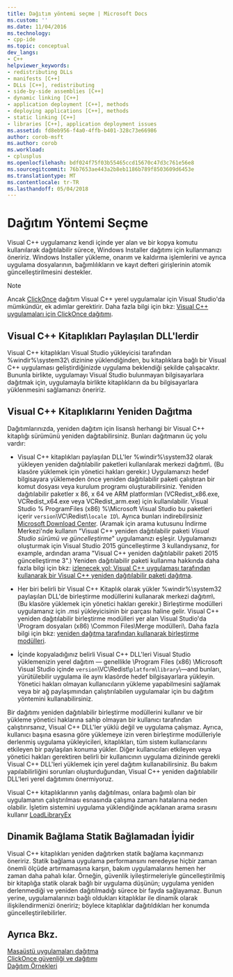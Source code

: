 ```yaml
---
title: Dağıtım yöntemi seçme | Microsoft Docs
ms.custom: ''
ms.date: 11/04/2016
ms.technology:
- cpp-ide
ms.topic: conceptual
dev_langs:
- C++
helpviewer_keywords:
- redistributing DLLs
- manifests [C++]
- DLLs [C++], redistributing
- side-by-side assemblies [C++]
- dynamic linking [C++]
- application deployment [C++], methods
- deploying applications [C++], methods
- static linking [C++]
- libraries [C++], application deployment issues
ms.assetid: fd8eb956-f4a0-4ffb-b401-328c73e66986
author: corob-msft
ms.author: corob
ms.workload:
- cplusplus
ms.openlocfilehash: bdf024f75f03b55465ccd15670c47d3c761e56e8
ms.sourcegitcommit: 76b7653ae443a2b8eb1186b789f8503609d6453e
ms.translationtype: MT
ms.contentlocale: tr-TR
ms.lasthandoff: 05/04/2018
---
```

# <a name="choosing-a-deployment-method"></a>Dağıtım Yöntemi Seçme
Visual C++ uygulamanız kendi içinde yer alan ve bir kopya komutu kullanılarak dağıtılabilir sürece, Windows Installer dağıtımı için kullanmanızı öneririz. Windows Installer yükleme, onarım ve kaldırma işlemlerini ve ayrıca uygulama dosyalarının, bağımlılıkların ve kayıt defteri girişlerinin atomik güncelleştirilmesini destekler.   
  
> [!NOTE]
>  Ancak [ClickOnce](/visualstudio/deployment/clickonce-security-and-deployment) dağıtım Visual C++ yerel uygulamalar için Visual Studio'da mümkündür, ek adımlar gerektirir. Daha fazla bilgi için bkz: [Visual C++ uygulamaları için ClickOnce dağıtımı](../ide/clickonce-deployment-for-visual-cpp-applications.md).  
  
## <a name="visual-c-libraries-are-shared-dlls"></a>Visual C++ Kitaplıkları Paylaşılan DLL'lerdir  
 Visual C++ kitaplıkları Visual Studio yükleyicisi tarafından %windir%\system32\ dizinine yüklendiğinden, bu kitaplıklara bağlı bir Visual C++ uygulaması geliştirdiğinizde uygulama beklendiği şekilde çalışacaktır. Bununla birlikte, uygulamayı Visual Studio bulunmayan bilgisayarlara dağıtmak için, uygulamayla birlikte kitaplıkların da bu bilgisayarlara yüklenmesini sağlamanızı öneririz.  
  
## <a name="redistributing-visual-c-libraries"></a>Visual C++ Kitaplıklarını Yeniden Dağıtma  
 Dağıtımlarınızda, yeniden dağıtım için lisanslı herhangi bir Visual C++ kitaplığı sürümünü yeniden dağıtabilirsiniz. Bunları dağıtmanın üç yolu vardır:  
  
-   Visual C++ kitaplıkları paylaşılan DLL'ler %windir%\system32 olarak yükleyen yeniden dağıtılabilir paketleri kullanılarak merkezi dağıtım\\. (Bu klasöre yüklemek için yönetici hakları gerekir.) Uygulamanızı hedef bilgisayara yüklemeden önce yeniden dağıtılabilir paketi çalıştıran bir komut dosyası veya kurulum programı oluşturabilirsiniz. Yeniden dağıtılabilir paketler x 86, x 64 ve ARM platformları (VCRedist_x86.exe, VCRedist_x64.exe veya VCRedist_arm.exe) için kullanılabilir. Visual Studio % ProgramFiles (x86) %\Microsoft Visual Studio bu paketleri içerir `version`\VC\Redist\\`locale ID`\\. Ayrıca bunları indirebilirsiniz [Microsoft Download Center](http://go.microsoft.com/fwlink/p/?linkid=132793). (Aramak için arama kutusunu İndirme Merkezi'nde kullanın "Visual C++ yeniden dağıtılabilir paketi *Visual Studio sürümü ve güncelleştirme*" uygulamanızı eşleşir. Uygulamanızı oluşturmak için Visual Studio 2015 güncelleştirme 3 kullandıysanız, for example, ardından arama "Visual C++ yeniden dağıtılabilir paketi 2015 güncelleştirme 3".) Yeniden dağıtılabilir paketi kullanma hakkında daha fazla bilgi için bkz: [izlenecek yol: Visual C++ uygulaması tarafından kullanarak bir Visual C++ yeniden dağıtılabilir paketi dağıtma](../ide/deploying-visual-cpp-application-by-using-the-vcpp-redistributable-package.md).  
  
-   Her biri belirli bir Visual C++ Kitaplık olarak yükler %windir%\system32 paylaşılan DLL'de birleştirme modüllerini kullanarak merkezi dağıtım\\. (Bu klasöre yüklemek için yönetici hakları gerekir.) Birleştirme modülleri uygulamanız için .msi yükleyicisinin bir parçası haline gelir. Visual C++ yeniden dağıtılabilir birleştirme modülleri yer alan Visual Studio'da \Program dosyaları (x86) \Common Files\Merge modülleri\\. Daha fazla bilgi için bkz: [yeniden dağıtma tarafından kullanarak birleştirme modülleri](../ide/redistributing-components-by-using-merge-modules.md).  
  
-   İçinde kopyaladığınız belirli Visual C++ DLL'leri Visual Studio yüklemenizin yerel dağıtım — genellikle \Program Files (x86) \Microsoft Visual Studio içinde `version`\VC\Redist\\`platform`\\`library`\—and bunları, yürütülebilir uygulama ile aynı klasörde hedef bilgisayarlara yükleyin. Yönetici hakları olmayan kullanıcıların yükleme yapabilmesini sağlamak veya bir ağ paylaşımından çalıştırılabilen uygulamalar için bu dağıtım yöntemini kullanabilirsiniz.  
  
 Bir dağıtımı yeniden dağıtılabilir birleştirme modüllerini kullanır ve bir yükleme yönetici haklarına sahip olmayan bir kullanıcı tarafından çalıştırırsanız, Visual C++ DLL'ler yüklü değil ve uygulama çalışmaz. Ayrıca, kullanıcı başına esasına göre yüklemeye izin veren birleştirme modülleriyle derlenmiş uygulama yükleyicileri, kitaplıkları, tüm sistem kullanıcılarını etkileyen bir paylaşılan konuma yükler. Diğer kullanıcıları etkileyen veya yönetici hakları gerektiren belirli bir kullanıcının uygulama dizininde gerekli Visual C++ DLL'leri yüklemek için yerel dağıtım kullanabilirsiniz. Bu bakım yapılabilirliğini sorunları oluşturduğundan, Visual C++ yeniden dağıtılabilir DLL'leri yerel dağıtımını önermiyoruz.  
  
 Visual C++ kitaplıklarının yanlış dağıtılması, onlara bağımlı olan bir uygulamanın çalıştırılması esnasında çalışma zamanı hatalarına neden olabilir. İşletim sistemini uygulama yüklendiğinde açıklanan arama sırasını kullanır [LoadLibraryEx](http://go.microsoft.com/fwlink/p/?linkid=132792)  
  
## <a name="dynamic-linking-is-better-than-static-linking"></a>Dinamik Bağlama Statik Bağlamadan İyidir  
 Visual C++ kitaplıkları yeniden dağıtırken statik bağlama kaçınmanızı öneririz. Statik bağlama uygulama performansını neredeyse hiçbir zaman önemli ölçüde artırmamasına karşın, bakım uygulamalarını hemen her zaman daha pahalı kılar. Örneğin, güvenlik iyileştirmeleriyle güncelleştirilmiş bir kitaplığa statik olarak bağlı bir uygulama düşünün; uygulama yeniden derlenmediği ve yeniden dağıtılmadığı sürece bir fayda sağlayamaz. Bunun yerine, uygulamalarınızı bağlı oldukları kitaplıklar ile dinamik olarak ilişkilendirmenizi öneririz; böylece kitaplıklar dağıtıldıkları her konumda güncelleştirilebilirler.  
  
## <a name="see-also"></a>Ayrıca Bkz.  
 [Masaüstü uygulamaları dağıtma](../ide/deploying-native-desktop-applications-visual-cpp.md)   
 [ClickOnce güvenliği ve dağıtımı](/visualstudio/deployment/clickonce-security-and-deployment)   
 [Dağıtım Örnekleri](../ide/deployment-examples.md)